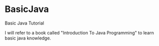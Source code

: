 # BasicJava
Basic Java Tutorial

I will refer to a book called "Introduction To Java Programming" to learn basic java knowledge.
